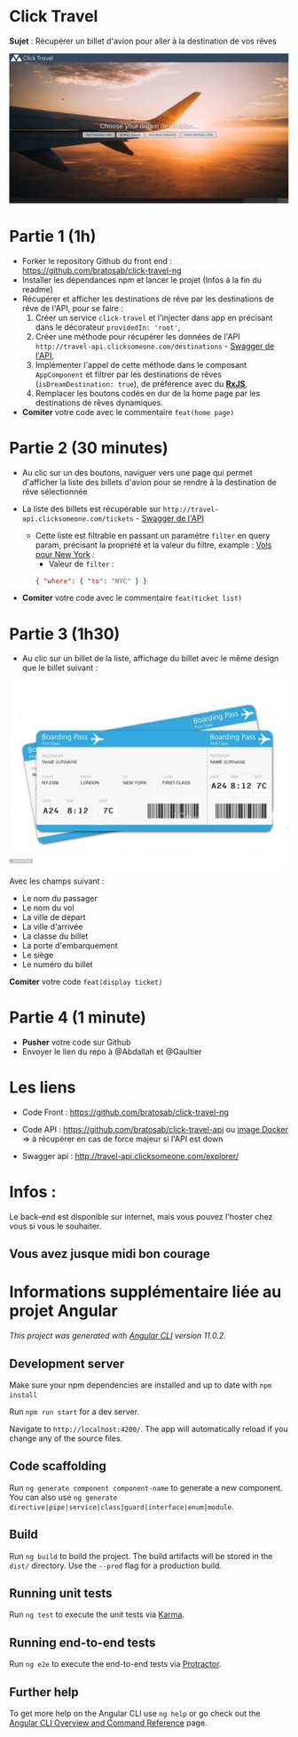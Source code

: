 # Click Travel

**Sujet** : Récupérer un billet d'avion pour aller à la destination de vos rêves

![screenshot](./src/assets/screenshot.png)

# Partie 1 (1h)

- Forker le repository Github du front end : https://github.com/bratosab/click-travel-ng
- Installer les dépendances npm et lancer le projet (Infos à la fin du readme)
- Récupérer et afficher les destinations de rêve par les destinations de rêve de l'API, pour se faire :
  1. Créer un service `click-travel` et l'injecter dans app en précisant dans le décorateur `providedIn: 'root'`,
  2. Créer une méthode pour récupérer les données de l'API `http://travel-api.clicksomeone.com/destinations` - [Swagger de l'API](http://travel-api.clicksomeone.com/explorer/#/DestinationController/DestinationController.find),
  3. Implémenter l'appel de cette méthode dans le composant `AppComponent` et filtrer par les destinations de rêves (`isDreamDestination: true`), de préférence avec du [**RxJS**](https://www.learnrxjs.io/learn-rxjs/operators/filtering/filter),
  4. Remplacer les boutons codés en dur de la home page par les destinations de rêves dynamiques.
- **Comiter** votre code avec le commentaire `feat(home page)`

# Partie 2 (30 minutes)

- Au clic sur un des boutons, naviguer vers une page qui permet d'afficher la liste des billets d'avion pour se rendre à la destination de rêve sélectionnée
- La liste des billets est récupérable sur `http://travel-api.clicksomeone.com/tickets` - [Swagger de l'API](http://travel-api.clicksomeone.com/explorer/#/TicketController/TicketController.find)
  * Cette liste est filtrable en passant un paramètre `filter` en query param, précisant la propriété et la valeur du filtre, example : [Vols pour New York](GET "http://travel-api.clicksomeone.com/tickets?filter=%7B%0A%20%20%22where%22%3A%20%7B%20%22to%22%3A%20%22NYC%22%20%7D%0A%7D") :
    * Valeur de `filter` :
     ```json 
     { "where": { "to": "NYC" } } 
     ```

- **Comiter** votre code avec le commentaire `feat(ticket list)`

# Partie 3 (1h30)

- Au clic sur un billet de la liste, affichage du billet avec le même design que le billet suivant :

![ticket](./src/assets/ticket-example.jpg)

Avec les champs suivant :

- Le nom du passager
- Le nom du vol
- La ville de départ
- La ville d'arrivée
- La classe du billet
- La porte d'embarquement
- Le siège
- Le numéro du billet

**Comiter** votre code `feat(display ticket)`

# Partie 4 (1 minute)

- **Pusher** votre code sur Github
- Envoyer le lien du repo à @Abdallah et @Gaultier

# Les liens

- Code Front : https://github.com/bratosab/click-travel-ng

- Code API : https://github.com/bratosab/click-travel-api ou [image Docker](https://hub.docker.com/r/bratosab/click-travel-api) => à récupérer en cas de force majeur si l'API est down

- Swagger api : http://travel-api.clicksomeone.com/explorer/

# Infos :

Le back-end est disponible sur internet, mais vous pouvez l'hoster chez vous si vous le souhaiter.

## Vous avez jusque midi bon courage

# Informations supplémentaire liée au projet Angular

_This project was generated with [Angular CLI](https://github.com/angular/angular-cli) version 11.0.2._

## Development server

Make sure your npm dependencies are installed and up to date with `npm install`

Run `npm run start` for a dev server.

Navigate to `http://localhost:4200/`. The app will automatically reload if you change any of the source files.

## Code scaffolding

Run `ng generate component component-name` to generate a new component. You can also use `ng generate directive|pipe|service|class|guard|interface|enum|module`.

## Build

Run `ng build` to build the project. The build artifacts will be stored in the `dist/` directory. Use the `--prod` flag for a production build.

## Running unit tests

Run `ng test` to execute the unit tests via [Karma](https://karma-runner.github.io).

## Running end-to-end tests

Run `ng e2e` to execute the end-to-end tests via [Protractor](http://www.protractortest.org/).

## Further help

To get more help on the Angular CLI use `ng help` or go check out the [Angular CLI Overview and Command Reference](https://angular.io/cli) page.
